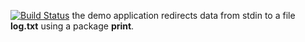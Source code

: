 [![Build Status](https://travis-ci.org/Alexey01M/lab12.svg?branch=master)](https://travis-ci.org/Alexey01M/lab12)
the demo application redirects data from stdin to a file **log.txt** using a package **print**.
